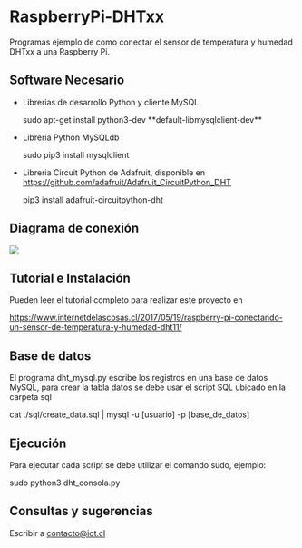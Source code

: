 # RaspberryPi-DHTxx
Programas ejemplo de como conectar el sensor de temperatura y humedad DHTxx a una Raspberry Pi.

## Software Necesario
- Librerias de desarrollo Python y cliente MySQL

  sudo apt-get install python3-dev \*\*default-libmysqlclient-dev\*\*

- Libreria Python MySQLdb

  sudo pip3 install mysqlclient

- Libreria Circuit Python de Adafruit, disponible en https://github.com/adafruit/Adafruit_CircuitPython_DHT

  pip3 install adafruit-circuitpython-dht

## Diagrama de conexión
![](http://www.internetdelascosas.cl/wp-content/uploads/2017/05/Raspberry-Pi-DHT11_bb-768x374.png)


## Tutorial e Instalación
Pueden leer el tutorial completo para realizar este proyecto en

https://www.internetdelascosas.cl/2017/05/19/raspberry-pi-conectando-un-sensor-de-temperatura-y-humedad-dht11/

## Base de datos
El programa dht_mysql.py escribe los registros en una base de datos MySQL, para crear la tabla datos se debe usar el script SQL ubicado en la carpeta sql

  cat ./sql/create_data.sql | mysql -u [usuario] -p [base_de_datos]

## Ejecución
Para ejecutar cada script se debe utilizar el comando sudo, ejemplo:

  sudo python3 dht_consola.py

## Consultas y sugerencias
Escribir a contacto@iot.cl
